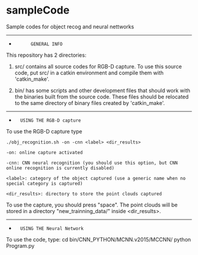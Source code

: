 # sampleCode
Sample codes for object recog and neural nettworks


*************************************************************
*			GENERAL INFO		 	 

This repository has 2 directories:

1) src/ contains all source codes for RGB-D capture. To use this source code, put src/ in a catkin environment and compile them with 'catkin_make'.

2) bin/ has some scripts and other development files that should work with the binaries built from the source code. These files should be relocated to the same directory of binary files created by 'catkin_make'.

*************************************************************
*		USING THE RGB-D capture		  	    


To use the RGB-D capture type

	./obj_recognition.sh -on -cnn <label> <dir_results>

	-on: online capture activated

	-cnn: CNN neural recognition (you should use this option, but CNN online recognition is currently disabled) 

	<label>: category of the object captured (use a generic name when no special category is captured)

	<dir_results>: directory to store the point clouds captured

To use the capture, you should press "space". The point clouds will be stored in a directory "new_trainning_data/" inside <dir_results>.

*************************************************************
*		USING THE Neural Network	           

To use the code, type:
	cd bin/CNN_PYTHON/MCNN.v2015/MCCNN/
	python Program.py




